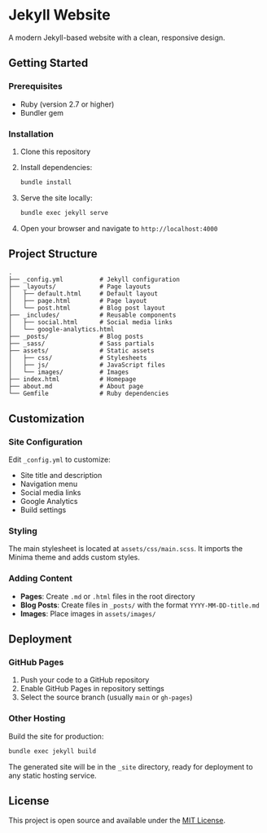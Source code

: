 # Jekyll Website

A modern Jekyll-based website with a clean, responsive design.

## Getting Started

### Prerequisites

- Ruby (version 2.7 or higher)
- Bundler gem

### Installation

1. Clone this repository
2. Install dependencies:
   ```bash
   bundle install
   ```

3. Serve the site locally:
   ```bash
   bundle exec jekyll serve
   ```

4. Open your browser and navigate to `http://localhost:4000`

## Project Structure

```
.
├── _config.yml          # Jekyll configuration
├── _layouts/            # Page layouts
│   ├── default.html     # Default layout
│   ├── page.html        # Page layout
│   └── post.html        # Blog post layout
├── _includes/           # Reusable components
│   ├── social.html      # Social media links
│   └── google-analytics.html
├── _posts/              # Blog posts
├── _sass/               # Sass partials
├── assets/              # Static assets
│   ├── css/             # Stylesheets
│   ├── js/              # JavaScript files
│   └── images/          # Images
├── index.html           # Homepage
├── about.md             # About page
└── Gemfile              # Ruby dependencies
```

## Customization

### Site Configuration

Edit `_config.yml` to customize:
- Site title and description
- Navigation menu
- Social media links
- Google Analytics
- Build settings

### Styling

The main stylesheet is located at `assets/css/main.scss`. It imports the Minima theme and adds custom styles.

### Adding Content

- **Pages**: Create `.md` or `.html` files in the root directory
- **Blog Posts**: Create files in `_posts/` with the format `YYYY-MM-DD-title.md`
- **Images**: Place images in `assets/images/`

## Deployment

### GitHub Pages

1. Push your code to a GitHub repository
2. Enable GitHub Pages in repository settings
3. Select the source branch (usually `main` or `gh-pages`)

### Other Hosting

Build the site for production:
```bash
bundle exec jekyll build
```

The generated site will be in the `_site` directory, ready for deployment to any static hosting service.

## License

This project is open source and available under the [MIT License](LICENSE).
